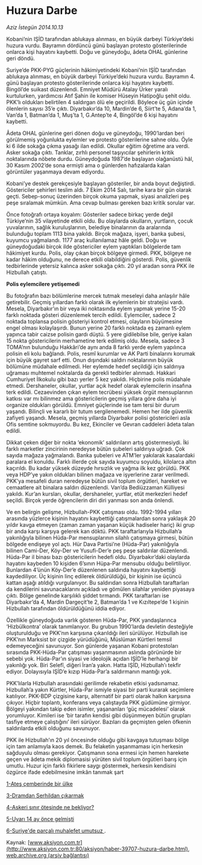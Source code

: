 # Huzura Darbe

*Aziz İstegün 2014.10.13*

<div class="pNewsDetailMainContent" itemprop="articleBody">
 <p>
  Kobani’nin IŞİD tarafından ablukaya alınması, en büyük darbeyi Türkiye’deki huzura vurdu. Bayramın dördüncü günü başlayan protesto gösterilerinde onlarca kişi hayatını kaybetti. Doğu ve güneydoğu, âdeta OHAL günlerine geri döndü.
 </p>
 <p>
  Suriye’de PKK-PYG güçlerinin hâkimiyetindeki Kobani’nin IŞİD tarafından ablukaya alınması, en büyük darbeyi Türkiye’deki huzura vurdu. Bayramın 4. günü başlayan protesto gösterilerinde onlarca kişi hayatını kaybetti. Bingöl’de suikast düzenlendi. Emniyet Müdürü Atalay Ürker yaralı kurtulurken, yardımcısı Atıf Şahin ile komiser Hüseyin Hatipoğlu şehit oldu. PKK’lı oldukları belirtilen 4 saldırgan ölü ele geçirildi. Böylece üç gün içinde ölenlerin sayısı 35’e çıktı. Diyarbakır’da 10, Mardin’de 6, Siirt’te 5, Adana’da 1, Van’da 1, Batman’da 1, Muş’ta 1, G.Antep’te 4, Bingöl’de 6 kişi hayatını kaybetti.
 </p>
 <p>
  Âdeta OHAL günlerine geri dönen doğu ve güneydoğu, 1990’lardan beri görülmemiş yoğunlukta eylemler ve protesto gösterilerine sahne oldu. Öyle ki 6 ilde sokağa çıkma yasağı ilan edildi. Okullar eğitim öğretime ara verdi. Asker sokağa çıktı. Tanklar, zırhlı personel taşıyıcılar şehirlerin kritik noktalarında nöbete durdu. Güneydoğuda 1987’de başlayan olağanüstü hâl, 30 Kasım 2002’de sona ermişti ama o günlerden hafızalarda kalan görüntüler yaşanmaya devam ediyordu.
 </p>
 <p>
  Kobani’ye destek gerekçesiyle başlayan gösteriler, bir anda boyut değiştirdi. Göstericiler şehirleri teslim aldı. 7 Ekim 2014 Salı, tarihe kara bir gün olarak geçti. Sebep-sonuç üzerinden birçok okuma yapmak, siyasi analizleri peş peşe sıralamak mümkün. Ama cevap bulması gereken bazı kritik sorular var.
 </p>
 <p>
  Önce fotoğrafı ortaya koyalım: Gösteriler sadece birkaç yerde değil Türkiye’nin 35 vilayetinde etkili oldu. Bu olaylarda okulların, yurtların, çocuk yuvalarının, sağlık kuruluşlarının, belediye binalarının da aralarında bulunduğu toplam 1113 bina yakıldı. Birçok mağaza, işyeri, banka şubesi, kuyumcu yağmalandı. 1177 araç kullanılamaz hâle geldi. Doğu ve güneydoğudaki birçok ilde göstericiler eylem yaptıkları bölgelerde tam hâkimiyet kurdu. Polis, olay çıkan birçok bölgeye girmedi. PKK, bölgeye ne kadar hâkim olduğunu, ne derece etkili olabildiğini gösterdi. Polis, güvenlik tedbirlerinde yetersiz kalınca asker sokağa çıktı. 20 yıl aradan sonra PKK ile Hizbullah çatıştı.
 </p>
 <p>
  <strong>
   Polis eylemcilere yetişemedi
  </strong>
 </p>
 <p>
  Bu fotoğrafın bazı bölümlerine mercek tutmak meseleyi daha anlaşılır hâle getirebilir. Geçmiş yıllardan farklı olarak ilk eylemlerin bir stratejisi vardı. Mesela, Diyarbakır’ın bir veya iki noktasında eylem yapmak yerine 15-20 farklı noktada gösteri düzenlemek tercih edildi. Eylemciler, sadece 2 noktada toplansa polisin gösteriyi kontrol etmesi, olayların büyümesine engel olması kolaylaşırdı. Bunun yerine 20 farklı noktada eş zamanlı eylem yapınca tabir caizse polisin gardı düştü. 5 yere gidilebilse bile, geriye kalan 15 nokta göstericilerin merhametine terk edilmiş oldu. Mesela, sadece 3 TOMA’nın bulunduğu Hakkâri’de aynı anda 8 farklı yerde eylem yapılınca polisin eli kolu bağlandı. Polis, resmî kurumlar ve AK Parti binalarını korumak için büyük gayret sarf etti. Onun dışındaki saldırı noktalarının büyük bölümüne müdahale edilmedi. Her eylemde hedef seçildiği için saldırıya uğraması muhtemel noktalarda da gerekli tedbirler alınmadı. Hakkari Cumhuriyet İlkokulu gibi bazı yerler 5 kez yakıldı. Hiçbirine polis müdahale etmedi. Dershaneler, okullar, yurtlar açık hedef olarak eylemcilerin insafına terk edildi. Cezaevinden çıkan eylem tecrübesi yüksek örgüt mensuplarının katkısı var mı bilinmez ama göstericilerin geçmiş yıllara göre daha iyi organize oldukları görüldü. Emniyet güçlerinde ise tam tersi bir durum yaşandı. Bilinçli ve kararlı bir tutum sergilenemedi. Hemen her ilde güvenlik zafiyeti yaşandı. Mesela, geçmiş yıllarda Diyarbakır polisi göstericileri asla Ofis semtine sokmuyordu. Bu kez, Ekinciler ve Gevran caddeleri âdeta talan edildi.
 </p>
 <p>
  Dikkat çeken diğer bir nokta ‘ekonomik’ saldırıların artış göstermesiydi. İki farklı marketler zincirinin neredeyse bütün şubeleri saldırıya uğradı. Çok sayıda mağaza yağmalandı. Banka şubeleri ve ATM’ler yakılarak kasalardaki paralara el konuldu. Farklı illerde çok sayıda kuyumcu soyuldu, kilolarca altın kaçırıldı. Bu kadar yüksek düzeyde hırsızlık ve yağma ilk kez görüldü. PKK veya HDP’ye yakın oldukları bilinen mağaza ve işyerlerine zarar verilmedi. PKK’ya mesafeli duran neredeyse bütün sivil toplum örgütleri, hareket ve cemaatlere ait binalara saldırı düzenlendi. Van’da Bediüzzaman Külliyesi yakıldı. Kur’an kursları, okullar, dershaneler, yurtlar, etüt merkezleri hedef seçildi. Birçok yerde öğrencilerin diri diri yanması son anda önlendi.
 </p>
 <p>
  Ve en belirgin gelişme, Hizbullah-PKK çatışması oldu. 1992-1994 yılları arasında yüzlerce kişinin hayatını kaybettiği çatışmalardan sonra yaklaşık 20 yıldır kavga etmeyen (zaman zaman yaşanan küçük hadiseler hariç) iki grup bir anda karşı karşıya gelerek kan döktü. PKK taraftarlarıyla Hizbullah’a yakınlığıyla bilinen Hüda-Par mensuplarının silahlı çatışmaya girmesi, bütün bölgede endişeye yol açtı. Hür Dava Partisi’ne (Hüda-Par) yakınlığıyla bilinen Cami-Der, Köy-Der ve Yusufi-Der’e peş peşe saldırılar düzenlendi. Hüda-Par il binası bazı göstericilerin hedefi oldu. Diyarbakır’daki olaylarda hayatını kaybeden 10 kişiden 6’sının Hüpa-Par mensubu olduğu belirtiliyor. Bunlardan 4’ünün Köy-Der’e düzenlenen saldırıda hayatını kaybettiği kaydediliyor. Üç kişinin linç edilerek öldürüldüğü, bir kişinin ise üçüncü kattan aşağı atıldığı vurgulanıyor. Bu saldırıdan sonra Hizbullah taraftarları da kendilerini savunacaklarını açıkladı ve gömülen silahlar yeniden piyasaya çıktı. Bölge genelinde karşılıklı şiddet tırmandı. PKK taraftarları ise Diyarbakır’da 4, Mardin Dargeçit’te 2, Batman’da 1 ve Kızıltepe’de 1 kişinin Hizbullah tarafından öldürüldüğünü iddia ediyor.
 </p>
 <p>
  Özellikle güneydoğuda varlık gösteren Hüda-Par, PKK yandaşlarınca ‘Hizbülkontra’ olarak tanımlanıyor. Bu grubun 1990’larda devletin desteğiyle oluşturulduğu ve PKK’nın karşısına çıkarıldığı ileri sürülüyor. Hizbullah ise PKK’nın Marksist bir çizgide yürüdüğünü, Müslüman Kürtleri temsil edemeyeceğini savunuyor. Son günlerde yaşanan Kobani protestoları sırasında PKK-Hüda-Par çatışması yaşanmasının aslında görünürde bir sebebi yok. Hüda-Par’ın siyasi ve ideolojik açıdan IŞİD’le herhangi bir yakınlığı yok. Biri Selefî, diğeri İran’a yakın. Hatta IŞİD, Hizbullah’ı tekfir ediyor. Dolayısıyla IŞİD’e kızıp Hüda-Par’a saldırmanın mantığı yok.
 </p>
 <p>
  PKK’lılarla Hizbullah arasındaki gerilimde rekabetin etkisi yadsınamaz. Hizbullah’a yakın Kürtler, Hüda-Par ismiyle siyasi bir parti kurarak seçimlere katılıyor. PKK-BDP çizgisine karşı, alternatif bir parti olarak halkın karşısına çıkıyor. Hiçbir toplantı, konferans veya çalıştayda PKK güdümüne girmiyor. Bölgeyi yakından takip eden isimler, yaşananları ‘güç mücadelesi’ olarak yorumluyor. Kimileri ise ‘bir tarafın kendisi gibi düşünmeyen bütün grupları tasfiye etmeye çalıştığını’ ileri sürüyor. Bazıları da geçmişten gelen öfkenin saldırılarda etkili olduğunu savunuyor.
 </p>
 <p>
  PKK ile Hizbullah’ın 20 yıl öncesinde olduğu gibi kavgaya tutuşması bölge için tam anlamıyla kaos demek. Bu felaketin yaşanmaması için herkesin sağduyulu olması gerekiyor. Çatışmanın sona ermesi için hemen harekete geçen ve âdeta mekik diplomasisi yürüten sivil toplum örgütleri barış için umutlu. Huzur için farklı fikirlere saygı göstermek, herkesin kendisini özgürce ifade edebilmesine imkân tanımak şart
 </p>
 <p>
  <a href="http://web.archive.org/web/20150305055632/http://aksiyon.com.tr/aksiyon/haber-39705-ates-cemberinde-bir-ulke.html" target="_self">
   1-Ateş çemberinde bir ülke
  </a>
 </p>
 <p>
  <a href="http://web.archive.org/web/20150305055632/http://aksiyon.com.tr/aksiyon/haber-39708-dramdan-serhildan-cikarmak.html" target="_self">
   3-Dramdan Serhildan çıkarmak
  </a>
 </p>
 <p>
  <a href="http://web.archive.org/web/20150305055632/http://aksiyon.com.tr/aksiyon/haber-39711-askeri-sinirin-otesinde-ne-bekliyor.html" target="_self">
   4-Askeri sınır ötesinde ne bekliyor?
  </a>
 </p>
 <p>
  <a href="http://web.archive.org/web/20150305055632/http://aksiyon.com.tr/aksiyon/haber-39710-uyari-14-ay-once-gelmisti.html" target="_self">
   5-Uyarı 14 ay önce gelmişti
  </a>
 </p>
 <p>
  <a href="http://web.archive.org/web/20150305055632/http://aksiyon.com.tr/aksiyon/haber-39709-suriyede-parcali-muhalefet-umutsuz.html" target="_self">
   6-Suriye'de parçalı muhalefet umutsuz
  </a>
  .
 </p>
 <p>
 </p>
</div>


Kaynak: [www.aksiyon.com.tr](http://www.aksiyon.com.tr:80/aksiyon/haber-39707-huzura-darbe.html), [web.archive.org (arşiv bağlantısı)](http://web.archive.org/web/20150305055632/http://www.aksiyon.com.tr:80/aksiyon/haber-39707-huzura-darbe.html)
